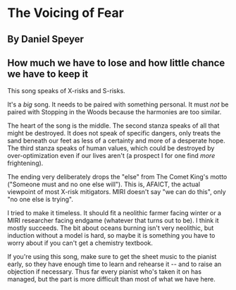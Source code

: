 # The Voicing of Fear
## By Daniel Speyer
## How much we have to lose and how little chance we have to keep it

This song speaks of X-risks and S-risks.

It's a *big* song. It needs to be paired with something personal.  It must *not* be paired with Stopping in the Woods because the harmonies are too similar.

The heart of the song is the middle. The second stanza speaks of all that might be destroyed. It does not speak of specific dangers, only treats the sand beneath our feet as less of a certainty and more of a desperate hope. The third stanza speaks of human values, which could be destroyed by over-optimization even if our lives aren't (a prospect I for one find *more* frightening).

The ending very deliberately drops the "else" from The Comet King's motto ("Someone must and no one else will"). This is, AFAICT, the actual viewpoint of most X-risk mitigators. MIRI doesn't say "we can do this", only "no one else is trying".

I tried to make it timeless. It should fit a neolithic farmer facing winter or a MIRI researcher facing endgame (whatever that turns out to be). I think it mostly succeeds. The bit about oceans burning isn't very neolithic, but induction without a model is hard, so maybe it is something you have to worry about if you can't get a chemistry textbook.

If you're using this song, make sure to get the sheet music to the pianist early, so they have enough time to learn and rehearse it -- and to raise an objection if necessary.  Thus far every pianist who's taken it on has managed, but the part is more difficult than most of what we have here.
